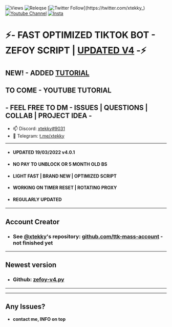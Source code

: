 ![Views](https://img.shields.io/github/commit-activity/y/xtekky/zefoy)
![Releqse](https://img.shields.io/github/v/release/xtekky/zefoy?include_prereleases)
[![Twitter Follow](https://img.shields.io/twitter/follow/_R1bang_.svg?style=social&label=xtekky_)](https://twitter.com/xtekky_) 
[![Youtube Channel](https://img.shields.io/youtube/channel/subscribers/UCVCxigi4I9fTuIxTlM9amtA?style=social)](https://www.youtube.com/channel/UC6JZx44gSD6-X_8xZoTMXUg)
[![Insta](https://img.shields.io/twitter/follow/lol_Cris?label=Instagram&logo=instagram&logoColor=red&style=social)](https://instagram.com/xtekky)
# ⚡- FAST OPTIMIZED TIKTOK BOT - ZEFOY SCRIPT | [UPDATED V4](https://github.com/xtekky/zefoy/tree/main/bots) -⚡
## NEW! - ADDED [TUTORIAL](https://github.com/xtekky/zefoy/blob/main/TUTORIAL.md)
## TO COME - YOUTUBE TUTORIAL
## - FEEL FREE TO DM - ISSUES | QUESTIONS | COLLAB | PROJECT IDEA -
- 📫 Discord: [xtekky#9031](https://discord.gg/)
- 📲 Telegram: [t.me/xtekky](https://t.me/xtekky)
----
- #### UPDATED 19/03/2022 v4.0.1
- #### NO PAY TO UNBLOCK OR 5 MONTH OLD BS
- #### LIGHT FAST | BRAND NEW | OPTIMIZED SCRIPT
- #### WORKING ON TIMER RESET | ROTATING PROXY
- #### REGULARLY UPDATED
----
## Account Creator
- ### See [@xtekky](https://github.com/xtekky)'s repository: [github.com/ttk-mass-account](https://github.com/xtekky/tiktok-bot-creator) - not finished yet
----
## Newest version
- ### Github: [zefoy-v4.py](https://github.com/xtekky/zefoy/blob/main/bots/zefoy-v4.py)
----
_______
## Any Issues?
- **contact me, INFO on top**

